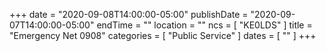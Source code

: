 +++
date = "2020-09-08T14:00:00-05:00"
publishDate = "2020-09-07T14:00:00-05:00"
endTime = ""
location = ""
ncs = [ "KE0LDS" ]
title = "Emergency Net 0908"
categories = [ "Public Service" ]
dates = [ "" ]
+++
